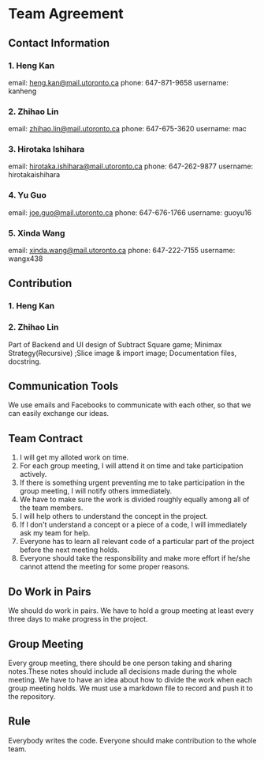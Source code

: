 # Team Agreement
##  Contact Information
###   1. Heng Kan
email: heng.kan@mail.utoronto.ca
phone: 647-871-9658
username: kanheng
###  2. Zhihao Lin
email: zhihao.lin@mail.utoronto.ca
phone: 647-675-3620
username: mac
### 3. Hirotaka Ishihara
email: hirotaka.ishihara@mail.utoronto.ca
phone: 647-262-9877
username: hirotakaishihara
### 4. Yu Guo
email: joe.guo@mail.utoronto.ca
phone: 647-676-1766
username: guoyu16
### 5. Xinda Wang
email: xinda.wang@mail.utoronto.ca
phone: 647-222-7155
username: wangx438
## Contribution
### 1. Heng Kan

### 2. Zhihao Lin
Part of Backend and UI design of Subtract Square game; Minimax Strategy(Recursive) ;Slice image & import image; Documentation files, docstring.
##  Communication Tools
We use emails and Facebooks to communicate with each other, so that we can easily exchange our ideas.
##  Team Contract
1. I will get my alloted work on time.
2. For each group meeting, I will attend it on time and take participation actively.
3. If there is something urgent preventing me to take participation in the group meeting, I will notify others immediately.
4. We have to make sure the work is divided roughly equally among all of the team members.
5. I will help others to understand the concept in the project.
6. If I don't understand a concept or a piece of a code, I will immediately ask my team for help.
7. Everyone has to learn all relevant code of a particular part of the project before the next meeting holds.
8. Everyone should take the responsibility and make more effort if he/she cannot attend the meeting for some proper reasons.
##  Do Work in Pairs
We should do work in pairs. We have to hold a group meeting at least every three days to make progress in the project. 
##  Group Meeting
Every group meeting, there should be one person taking and sharing notes.These notes should include all decisions made during the whole meeting. We have to have an idea about how to divide the work when each group meeting holds. We must use a markdown file to record and push it to the repository.
##  Rule
Everybody writes the code. Everyone should make contribution to the whole team. 